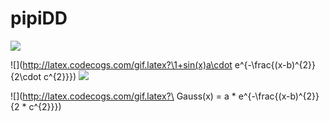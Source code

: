 # pipiDD
![](http://latex.codecogs.com/gif.latex?\\frac{1}{1+sin(x)})

![](http://latex.codecogs.com/gif.latex?\1+sin(x)a\cdot e^{-\frac{(x-b)^{2}}{2\cdot c^{2}}})
![](http://latex.codecogs.com/gif.latex?\a\cdotb)

![](http://latex.codecogs.com/gif.latex?\ Gauss(x) = a \* e^{-\frac{(x-b)^{2}}{2 \* c^{2}}})

